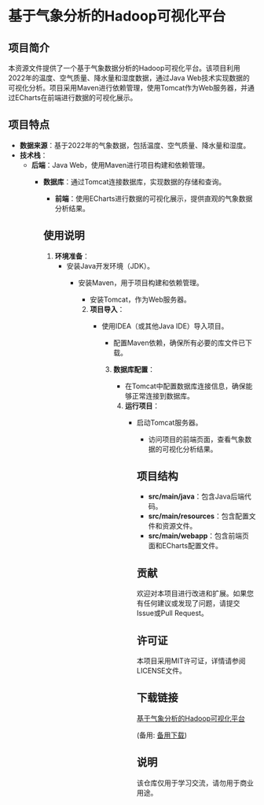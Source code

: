 # 基于气象分析的Hadoop可视化平台

## 项目简介

本资源文件提供了一个基于气象数据分析的Hadoop可视化平台。该项目利用2022年的温度、空气质量、降水量和湿度数据，通过Java Web技术实现数据的可视化分析。项目采用Maven进行依赖管理，使用Tomcat作为Web服务器，并通过ECharts在前端进行数据的可视化展示。

## 项目特点

- **数据来源**：基于2022年的气象数据，包括温度、空气质量、降水量和湿度。
- **技术栈**：
  - **后端**：Java Web，使用Maven进行项目构建和依赖管理。
    - **数据库**：通过Tomcat连接数据库，实现数据的存储和查询。
      - **前端**：使用ECharts进行数据的可视化展示，提供直观的气象数据分析结果。

      ## 使用说明

      1. **环境准备**：
         - 安装Java开发环境（JDK）。
            - 安装Maven，用于项目构建和依赖管理。
               - 安装Tomcat，作为Web服务器。

               2. **项目导入**：
                  - 使用IDEA（或其他Java IDE）导入项目。
                     - 配置Maven依赖，确保所有必要的库文件已下载。

                     3. **数据库配置**：
                        - 在Tomcat中配置数据库连接信息，确保能够正常连接到数据库。

                        4. **运行项目**：
                           - 启动Tomcat服务器。
                              - 访问项目的前端页面，查看气象数据的可视化分析结果。

                              ## 项目结构

                              - **src/main/java**：包含Java后端代码。
                              - **src/main/resources**：包含配置文件和资源文件。
                              - **src/main/webapp**：包含前端页面和ECharts配置文件。

                              ## 贡献

                              欢迎对本项目进行改进和扩展。如果您有任何建议或发现了问题，请提交Issue或Pull Request。

                              ## 许可证

                              本项目采用MIT许可证，详情请参阅LICENSE文件。

                              ## 下载链接
                              [基于气象分析的Hadoop可视化平台](https://pan.quark.cn/s/517bd811ceeb) 

                              (备用: [备用下载](https://pan.baidu.com/s/1ysawABHy2-8PBfdDCdsytg?pwd=1234))

                              ## 说明

                              该仓库仅用于学习交流，请勿用于商业用途。
